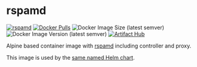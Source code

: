 # rspamd

[![rspamd](https://github.com/ectobit/container-images/actions/workflows/rspamd.yml/badge.svg)](https://github.com/ectobit/container-images)
[![Docker Pulls](https://img.shields.io/docker/pulls/ectobit/rspamd?label=pulls&logo=docker)](https://hub.docker.com/repository/docker/ectobit/rspamd)
![Docker Image Size (latest semver)](https://img.shields.io/docker/image-size/ectobit/rspamd?label=size&logo=docker&sort=semver)
![Docker Image Version (latest semver)](https://img.shields.io/docker/v/ectobit/rspamd?logo=docker)
[![Artifact Hub](https://img.shields.io/endpoint?url=https://artifacthub.io/badge/repository/rspamd)](https://artifacthub.io/packages/search?repo=rspamd)

Alpine based container image with [rspamd](https://rspamd.com/) including controller and proxy.

This image is used by the [same named Helm chart](https://artifacthub.io/packages/helm/ectobit/rspamd).
